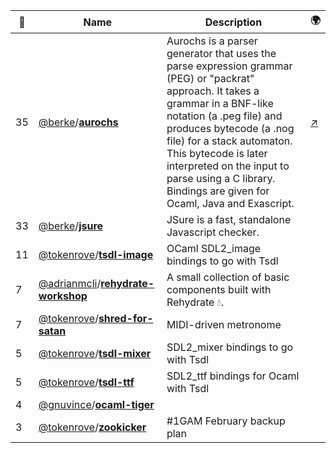 |:star2: | Name | Description | 🌍|
|---|---|---|---|
|35|[@berke](https://github.com/berke)/[**aurochs**](https://github.com/berke/aurochs)|Aurochs is a parser generator that uses the parse expression grammar  (PEG) or "packrat" approach. It takes a grammar in a BNF-like notation (a .peg file) and produces bytecode (a .nog file) for a stack automaton. This bytecode is later interpreted on the input to parse using a C library. Bindings are given for Ocaml, Java and Exascript.|[:arrow_upper_right:](http://aurochs.fr/)|
|33|[@berke](https://github.com/berke)/[**jsure**](https://github.com/berke/jsure)|JSure is a fast, standalone Javascript checker.||
|11|[@tokenrove](https://github.com/tokenrove)/[**tsdl-image**](https://github.com/tokenrove/tsdl-image)|OCaml SDL2_image bindings to go with Tsdl||
|7|[@adrianmcli](https://github.com/adrianmcli)/[**rehydrate-workshop**](https://github.com/adrianmcli/rehydrate-workshop)|A small collection of basic components built with Rehydrate 💧.||
|7|[@tokenrove](https://github.com/tokenrove)/[**shred-for-satan**](https://github.com/tokenrove/shred-for-satan)|MIDI-driven metronome||
|5|[@tokenrove](https://github.com/tokenrove)/[**tsdl-mixer**](https://github.com/tokenrove/tsdl-mixer)|SDL2_mixer bindings to go with Tsdl||
|5|[@tokenrove](https://github.com/tokenrove)/[**tsdl-ttf**](https://github.com/tokenrove/tsdl-ttf)|SDL2_ttf bindings for Ocaml with Tsdl||
|4|[@gnuvince](https://github.com/gnuvince)/[**ocaml-tiger**](https://github.com/gnuvince/ocaml-tiger)|||
|3|[@tokenrove](https://github.com/tokenrove)/[**zookicker**](https://github.com/tokenrove/zookicker)|#1GAM February backup plan||

